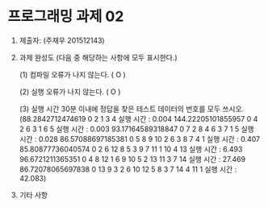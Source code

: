 # 프로그래밍 과제 02

1. 제출자:   (주재우 201512143)

2. 과제 완성도 (다음 중 해당하는 사항에 모두 표시한다.)

	(1) 컴파일 오류가 나지 않는다. ( O   )

	(2) 실행 오류가 나지 않는다. (  O  )

	(3) 실행 시간 30분 이내에 정답을 찾은 테스트 데이터의 번호를 모두 쓰시오.
	 (88.2842712474619
		0 2 1 3 4
		실행 시간 : 0.004
		144.22205101855957
		0 4 2 6 3 1 6 5
		실행 시간 : 0.003
		93.17164589318847
		0 7 2 8 4 6 3 7 1 5
		실행 시간 : 0.028
		86.57088697185381
		0 5 8 9 10 2 6 3 8 7 4 1
		실행 시간 : 0.407
		85.80877736040574
		0 2 6 12 8 5 3 9 7 11 1 10 4 13
		실행 시간 : 6.493
		96.6721211365351
		0 4 8 12 1 6 9 10 5 2 13 11 3 7 14
		실행 시간 : 27.469
		86.72078065697838
		0 13 9 3 2 6 10 12 5 8 3 7 14 4 11 1
		실행 시간 : 42.083)

3. 기타 사항
